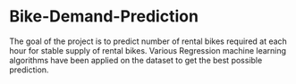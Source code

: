 # Bike-Demand-Prediction
The goal of the project is to predict number of rental bikes required at each hour for stable supply of rental bikes. Various Regression machine learning algorithms have been applied on the dataset to get the best possible prediction. 
